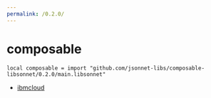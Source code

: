 ```yaml
---
permalink: /0.2.0/
---
```


# composable

```jsonnet
local composable = import "github.com/jsonnet-libs/composable-libsonnet/0.2.0/main.libsonnet"
```



* [ibmcloud](ibmcloud/index.md)